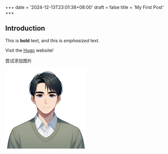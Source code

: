 +++
date = '2024-12-13T23:01:38+08:00'
draft = false
title = 'My First Post'
+++
## Introduction

This is **bold** text, and this is *emphasized* text.

Visit the [Hugo](https://gohugo.io) website!



尝试添加图片

<img src="./assets/DALL%C2%B7E%202023-10-21%20%E5%A4%B4%E5%83%8F.png" alt="DALL·E 2023-10-21 头像" style="zoom:25%;" />